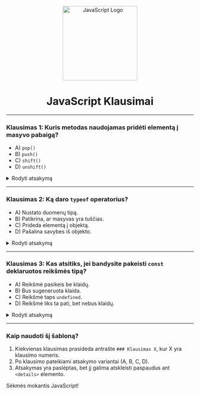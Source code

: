 <p align="center">
  <img src="https://upload.wikimedia.org/wikipedia/commons/9/99/Unofficial_JavaScript_logo_2.svg" alt="JavaScript Logo" width="200">
</p>

<h1 align="center">JavaScript Klausimai</h1>

---

### Klausimas 1: Kuris metodas naudojamas pridėti elementą į masyvo pabaigą?
- A) `pop()`
- B) `push()`
- C) `shift()`
- D) `unshift()`

<details>
  <summary>Rodyti atsakymą</summary>
  **Atsakymas:** B) `push()`
</details>

---

### Klausimas 2: Ką daro `typeof` operatorius?
- A) Nustato duomenų tipą.
- B) Patikrina, ar masyvas yra tuščias.
- C) Prideda elementą į objektą.
- D) Pašalina savybes iš objekto.

<details>
  <summary>Rodyti atsakymą</summary>
  **Atsakymas:** A) Nustato duomenų tipą.
</details>

---

### Klausimas 3: Kas atsitiks, jei bandysite pakeisti `const` deklaruotos reikšmės tipą?
- A) Reikšmė pasikeis be klaidų.
- B) Bus sugeneruota klaida.
- C) Reikšmė taps `undefined`.
- D) Reikšmė liks ta pati, bet nebus klaidų.

<details>
  <summary>Rodyti atsakymą</summary>
  **Atsakymas:** B) Bus sugeneruota klaida.
</details>

---

### Kaip naudoti šį šabloną?
1. Kiekvienas klausimas prasideda antrašte `### Klausimas X`, kur X yra klausimo numeris.
2. Po klausimo pateikiami atsakymo variantai (A, B, C, D).
3. Atsakymas yra paslėptas, bet jį galima atskleisti paspaudus ant `<details>` elemento.

Sėkmės mokantis JavaScript!
